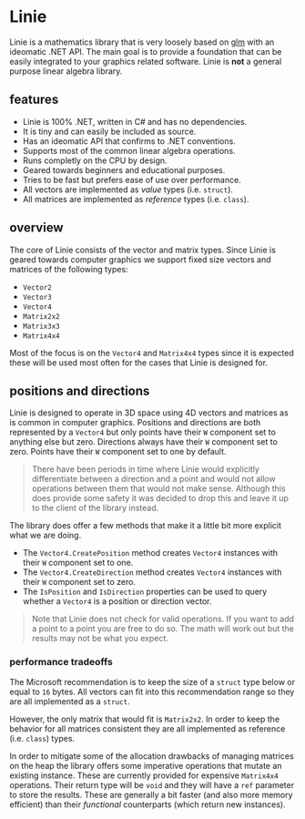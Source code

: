 # Linie
Linie is a mathematics library that is very loosely based on [glm](https://github.com/) with an ideomatic .NET API. The main goal is to provide a foundation that can be easily integrated to your graphics related software. Linie is **not** a general purpose linear algebra library.

## features
* Linie is 100% .NET, written in C# and has no dependencies.
* It is tiny and can easily be included as source.
* Has an ideomatic API that confirms to .NET conventions.
* Supports most of the common linear algebra operations.
* Runs completly on the CPU by design.
* Geared towards beginners and educational purposes.
* Tries to be fast but prefers ease of use over performance.
* All vectors are implemented as *value* types (i.e. `struct`).
* All matrices are implemented as *reference* types (i.e. `class`).

## overview
The core of Linie consists of the vector and matrix types. Since Linie is geared towards computer graphics we support fixed size vectors and matrices of the following types:

* `Vector2`
* `Vector3`
* `Vector4`
* `Matrix2x2`
* `Matrix3x3`
* `Matrix4x4`

Most of the focus is on the `Vector4` and `Matrix4x4` types since it is expected these will be used most often for the cases that Linie is designed for.

## positions and directions
Linie is designed to operate in 3D space using 4D vectors and matrices as is common in computer graphics. Positions and directions are both represented by a `Vector4` but only points have their `W` component set to anything else but zero. Directions always have their `W` component set to zero. Points have their `W` component set to one by default.

> There have been periods in time where Linie would explicitly differentiate between a direction and a point and would not allow operations between them that would not make sense. Although this does provide some safety it was decided to drop this and leave it up to the client of the library instead.

The library does offer a few methods that make it a little bit more explicit what we are doing.

* The `Vector4.CreatePosition` method creates `Vector4` instances with their `W` component set to one.
* The `Vector4.CreateDirection` method creates `Vector4` instances with their `W` component set to zero.
* The `IsPosition` and `IsDirection` properties can be used to query whether a `Vector4` is a position or direction vector.

> Note that Linie does not check for valid operations. If you want to add a point to a point you are free to do so. The math will work out but the results may not be what you expect.

### performance tradeoffs
The Microsoft recommendation is to keep the size of a `struct` type below or equal to `16` bytes. All vectors can fit into this recommendation range so they are all implemented as a `struct`. 

However, the only matrix that would fit is `Matrix2x2`. In order to keep the behavior for all matrices consistent they are all implemented as reference (i.e. `class`) types.

In order to mitigate some of the allocation drawbacks of managing matrices on the heap the library offers some imperative operations that mutate an existing instance. These are currently provided for expensive `Matrix4x4` operations. Their return type will be `void` and they will have a `ref` parameter to store the results. These are generally a bit faster (and also more memory efficient) than their *functional* counterparts (which return new instances).

